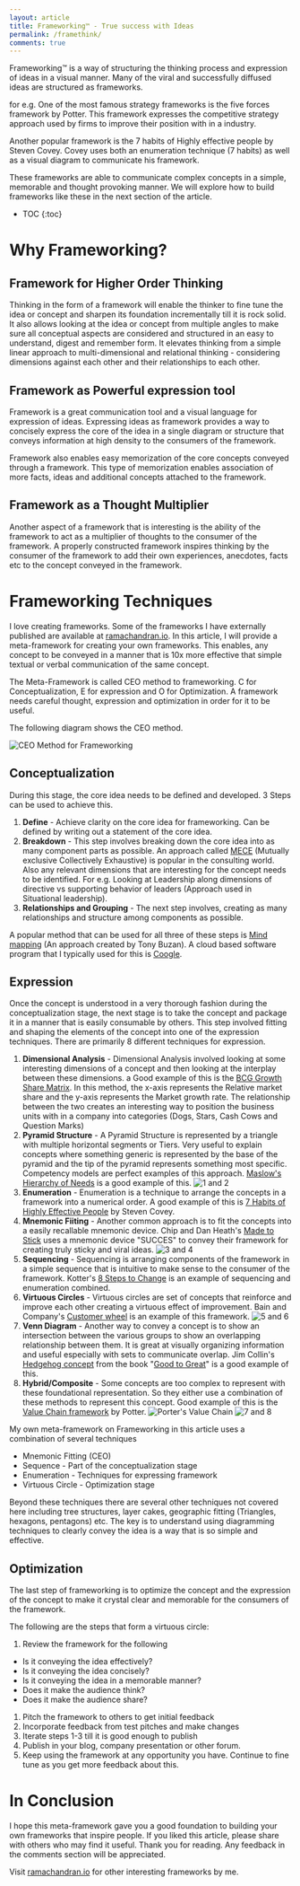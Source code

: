 ```yaml
---
layout: article
title: Frameworking™️ - True success with Ideas
permalink: /framethink/
comments: true
---
```

Frameworking™️ is a way of structuring the thinking process and expression of ideas in a visual manner. Many of the viral and successfully diffused ideas are structured as frameworks.

for e.g. One of the most famous strategy frameworks is the five forces framework by Potter. This framework expresses the competitive strategy approach used by firms to improve their position with in a industry.

Another popular framework is the 7 habits of Highly effective people by Steven Covey. Covey uses both an enumeration technique (7 habits) as well as a visual diagram to communicate his framework.

These frameworks are able to communicate complex concepts in a simple, memorable and thought provoking manner. We will explore how to build frameworks like these in the next section of the article.

- TOC
{:toc}

# Why Frameworking?

## Framework for Higher Order Thinking
Thinking in the form of a framework will enable the thinker to fine tune the idea or concept and sharpen its foundation incrementally till it is rock solid. It also allows looking at the idea or concept from multiple angles to make sure all conceptual aspects are considered and structured in an easy to understand, digest and remember form. It elevates thinking from a simple linear approach to multi-dimensional and relational thinking - considering dimensions against each other and their relationships to each other.

## Framework as Powerful expression tool
Framework is a great communication tool and a visual language for expression of ideas. Expressing ideas as framework provides a way to concisely express the core of the idea in a single diagram or structure that conveys information at high density to the consumers of the framework.

Framework also enables easy memorization of the core concepts conveyed through a framework. This type of memorization enables association of more facts, ideas and additional concepts attached to the framework.

## Framework as a Thought Multiplier
Another aspect of a framework that is interesting is the ability of the framework to act as a multiplier of thoughts to the consumer of the framework. A properly constructed framework inspires thinking by the consumer of the framework to add their own experiences, anecdotes, facts etc to the concept conveyed in the framework.

# Frameworking Techniques

I love creating frameworks. Some of the frameworks I have externally published are available at [ramachandran.io](http://www.ramachandran.io).
In this article, I will provide a meta-framework for creating your own frameworks. This enables, any concept to be conveyed in a manner that is 10x more effective that simple textual or verbal communication of the same concept.

The Meta-Framework is called CEO method to frameworking. C for Conceptualization, E for expression and O for Optimization. A framework needs careful thought, expression and optimization in order for it to be useful.

The following diagram shows the CEO method.

![CEO Method for Frameworking](/assets/images/ceomethod.png)

## Conceptualization

During this stage, the core idea needs to be defined and developed. 3 Steps can be used to achieve this.

1. **Define** - Achieve clarity on the core idea for frameworking. Can be defined by writing out a statement of the core idea.
1. **Breakdown** - This step involves breaking down the core idea into as many component parts as possible. An approach called [MECE](https://en.wikipedia.org/wiki/MECE_principle) (Mutually exclusive Collectively Exhaustive) is popular in the consulting world. Also any relevant dimensions that are interesting for the concept needs to be identified. For e.g. Looking at Leadership along dimensions of directive vs supporting behavior of leaders (Approach used in Situational leadership).
1. **Relationships and Grouping** - The next step involves, creating as many relationships and structure among components as possible.

A popular method that can be used for all three of these steps is [Mind mapping](https://en.wikipedia.org/wiki/Mind_map) (An approach created by Tony Buzan). A cloud based software program that I typically used for this is [Coogle](https://coogle.it).

## Expression

Once the concept is understood in a very thorough fashion during the conceptualization stage, the next stage is to take the concept and package it in a manner that is easily consumable by others. This step involved fitting and shaping the elements of the concept into one of the expression techniques. There are primarily 8 different techniques for expression.

1. **Dimensional Analysis** - Dimensional Analysis involved looking at some interesting dimensions of a concept and then looking at the interplay between these dimensions. a Good example of this is the [BCG Growth Share Matrix](https://en.wikipedia.org/wiki/Growth–share_matrix). In this method, the x-axis represents the Relative market share and the y-axis represents the Market growth rate. The relationship between the two creates an interesting way to position the business units with in a company into categories (Dogs, Stars, Cash Cows and Question Marks)
1. **Pyramid Structure** - A Pyramid Structure is represented by a triangle with multiple horizontal segments or Tiers. Very useful to explain concepts where something generic is represented by the base of the pyramid and the tip of the pyramid represents something most specific. Competency models are perfect examples of this approach. [Maslow's Hierarchy of Needs](https://en.wikipedia.org/wiki/Maslow%27s_hierarchy_of_needs) is a good example of this.
![1 and 2](/assets/images/frameworking/1_2.png)
1. **Enumeration** - Enumeration is a technique to arrange the concepts in a framework into a numerical order. A good example of this is [7 Habits of Highly Effective People](https://en.wikipedia.org/wiki/The_7_Habits_of_Highly_Effective_People) by Steven Covey.
1. **Mnemonic Fiiting** - Another common approach is to fit the concepts into a easily recallable mnemonic device. Chip and Dan Heath's [Made to Stick](http://heathbrothers.com/books/made-to-stick/) uses a mnemonic device "SUCCES" to convey their framework for creating truly sticky and viral ideas.
![3 and 4](/assets/images/frameworking/3_4.png)
1. **Sequencing** - Sequencing is arranging components of the framework in a simple sequence that is intuitive to make sense to the consumer of the framework. Kotter's [8 Steps to Change](https://www.leadershipthoughts.com/kotters-8-step-change-model/) is an example of sequencing and enumeration combined.
1. **Virtuous Circles** - Virtuous circles are set of concepts that reinforce and improve each other creating a virtuous effect of improvement. Bain and Company's [Customer wheel](http://www.bain.com/consulting-services/customer-strategy-and-marketing/) is an example of this framework.
![5 and 6](/assets/images/frameworking/5_6.png)
1. **Venn Diagram** - Another way to convey a concept is to show an intersection between the various groups to show an overlapping relationship between them. It is great at visually organizing information and useful especially with sets to communicate overlap. Jim Collin's [Hedgehog concept](https://www.mindtools.com/pages/article/hedgehog-concept.htm) from the book "[Good to Great](https://www.amazon.com/Good-Great-Some-Companies-Others-ebook/dp/B0058DRUV6/ref=sr_1_1?ie=UTF8&qid=1504544335&sr=8-1&keywords=good+to+great)" is a good example of this.
1. **Hybrid/Composite** - Some concepts are too complex to represent with these foundational representation. So they either use a combination of these methods to represent this concept. Good example of this is the [Value Chain framework](https://en.wikipedia.org/wiki/Value_chain) by Potter.
![Porter's Value Chain](/assets/images/frameworking/PorterValueChain.png)
![7 and 8](/assets/images/frameworking/7_8.png)

My own meta-framework on Frameworking in this article uses a combination of several techniques
* Mnemonic Fitting (CEO)
* Sequence - Part of the conceptualization stage
* Enumeration - Techniques for expressing framework
* Virtuous Circle - Optimization stage

Beyond these techniques there are several other techniques not covered here including tree structures, layer cakes, geographic fitting (Triangles, hexagons, pentagons) etc. The key is to understand using diagramming techniques to clearly convey the idea is a way that is so simple and  effective.

## Optimization
The last step of frameworking is to optimize the concept and the expression of the concept to make it crystal clear and memorable for the consumers of the framework.

The following are the steps that form a virtuous circle:

1. Review the framework for the following
* Is it conveying the idea effectively?
* Is it conveying the idea concisely?
* Is it conveying the idea in a memorable manner?
* Does it make the audience think?
* Does it make the audience share?

1. Pitch the framework to others to get initial feedback
1. Incorporate feedback from test pitches and make changes
1. Iterate steps 1-3 till it is good enough to publish
1. Publish in your blog, company presentation or other forum.
1. Keep using the framework at any opportunity you have. Continue to fine tune as you get more feedback about this.

# In Conclusion
I hope this meta-framework gave you a good foundation to building your own frameworks that inspire people. If you liked this article, please share with others who may find it useful. Thank you for reading. Any feedback in the comments section will be appreciated.

Visit [ramachandran.io](http://ramachandran.io) for other interesting frameworks by me.
